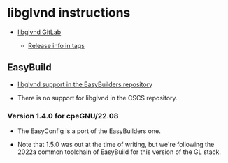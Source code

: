 # libglvnd instructions

-   [libglvnd GitLab](https://gitlab.freedesktop.org/glvnd/libglvnd)
    
    -   [Release info in tags](https://gitlab.freedesktop.org/glvnd/libglvnd/-/tags)
    

## EasyBuild

-   [libglvnd support in the EasyBuilders repository](https://github.com/easybuilders/easybuild-easyconfigs/tree/develop/easybuild/easyconfigs/l/libglvnd)
    
-   There is no support for libglvnd in the CSCS repository.
    

### Version 1.4.0 for cpeGNU/22.08

-   The EasyConfig is a port of the EasyBuilders one.

-   Note that 1.5.0 was out at the time of writing, but we're following the
    2022a common toolchain of EasyBuild for this version of the GL stack.


